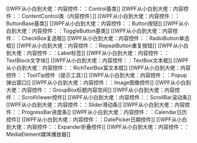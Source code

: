 [[WPF从小白到大佬：内容控件：：Control基类]]
[[WPF从小白到大佬：内容控件：：ContentControl类（内容控件）]]
[[WPF从小白到大佬：内容控件：：ButtonBase基类]]
[[WPF从小白到大佬：内容控件：：Button按钮]]
[[WPF从小白到大佬：内容控件：：ToggleButton基类]]
[[WPF从小白到大佬：内容控件：：CheckBox复选框]]
[[WPF从小白到大佬：内容控件：：RadioButton单选框]]
[[WPF从小白到大佬：内容控件：：RepeatButton重复按钮]]
[[WPF从小白到大佬：内容控件：：Label标签]]
[[WPF从小白到大佬：内容控件：：TextBlock文字块]]
[[WPF从小白到大佬：内容控件：：TextBox文本框]]
[[WPF从小白到大佬：内容控件：：RichTextBox富文本框]]
[[WPF从小白到大佬：内容控件：：ToolTip控件（提示工具）]]
[[WPF从小白到大佬：内容控件：：Popup弹出窗口]]
[[WPF从小白到大佬：内容控件：：Image图像控件]]
[[WPF从小白到大佬：内容控件：：GroupBox标题内容空间]]
[[WPF从小白到大佬：内容控件：：ScrollViewer控件]]
[[WPF从小白到大佬：内容控件：：ScrollBar滚动条]]
[[WPF从小白到大佬：内容控件：：Slider滑动条]]
[[WPF从小白到大佬：内容控件：：ProgressBar进度条]]
[[WPF从小白到大佬：内容控件：：Calendar日历控件]]
[[WPF从小白到大佬：内容控件：：DatePicker日期控件]]
[[WPF从小白到大佬：内容控件：：Expander折叠控件]]
[[WPF从小白到大佬：内容控件：：MediaElement媒体播放器]]
